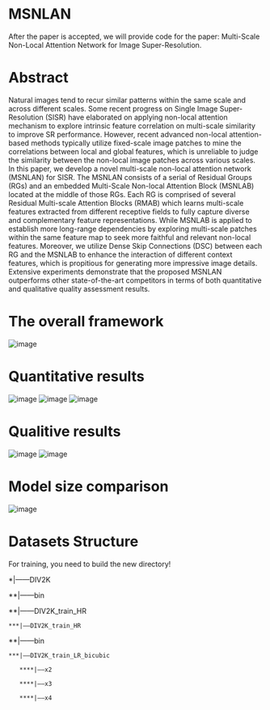 # MSNLAN
After the paper is accepted, we will provide code for the paper: Multi-Scale Non-Local Attention Network for Image Super-Resolution.
# Abstract
Natural images tend to recur similar patterns within the same scale and across different scales. Some recent progress on Single Image Super-Resolution (SISR) have elaborated on applying non-local attention mechanism to explore intrinsic feature correlation on multi-scale similarity to improve SR performance. However, recent advanced non-local attention-based methods typically utilize fixed-scale image patches to mine the correlations between local and global features, which is unreliable to judge the similarity between the non-local image patches across various scales. In this paper, we develop a novel multi-scale non-local attention network (MSNLAN) for SISR. The MSNLAN consists of a serial of Residual Groups (RGs) and an embedded Multi-Scale Non-local Attention Block (MSNLAB) located at the middle of those RGs. Each RG is comprised of several Residual Multi-scale Attention Blocks (RMAB) which learns multi-scale features extracted from different receptive fields to fully capture diverse and complementary feature representations. While MSNLAB is applied to establish more long-range dependencies by exploring multi-scale patches within the same feature map to seek more faithful and relevant non-local features. Moreover, we utilize Dense Skip Connections (DSC) between each RG and the MSNLAB to enhance the interaction of different context features, which is propitious for generating more impressive image details. Extensive experiments demonstrate that the proposed MSNLAN outperforms other state-of-the-art competitors in terms of both quantitative and qualitative quality assessment results.
# The overall framework
![image](https://github.com/kbzhang0505/MSNLAN/assets/97494153/74ccbec4-9c0a-4a35-9044-8f6fe297a68c)
# Quantitative results
![image](https://github.com/kbzhang0505/MSNLAN/assets/97494153/9a1f232f-fdc3-4340-a5e5-5b3e377e9e2a)
![image](https://github.com/kbzhang0505/MSNLAN/assets/97494153/2bebd90b-97be-4158-b394-aae6445c8103)
![image](https://github.com/kbzhang0505/MSNLAN/assets/97494153/93558b50-3794-4782-bfae-b7c2cf4f2339)
# Qualitive results
![image](https://github.com/kbzhang0505/MSNLAN/assets/97494153/f68a47c6-3849-43f3-9eee-70f18285a89f)
![image](https://github.com/kbzhang0505/MSNLAN/assets/97494153/1c25fec7-9aa2-42cf-9a1a-32f2f5984992)
# Model size comparison
![image](https://github.com/kbzhang0505/MSNLAN/assets/97494153/6c8605bb-9cc7-4feb-9bd5-bb037a1f58e0)

# Datasets Structure
For training, you need to build the new directory!

*|——DIV2K

  **|——bin
  
  **|——DIV2K_train_HR
  
    ***|——DIV2K_train_HR
    
  **|——bin
  
    ***|——DIV2K_train_LR_bicubic
    
       ****|——x2
       
       ****|——x3
       
       ****|——x4
       
